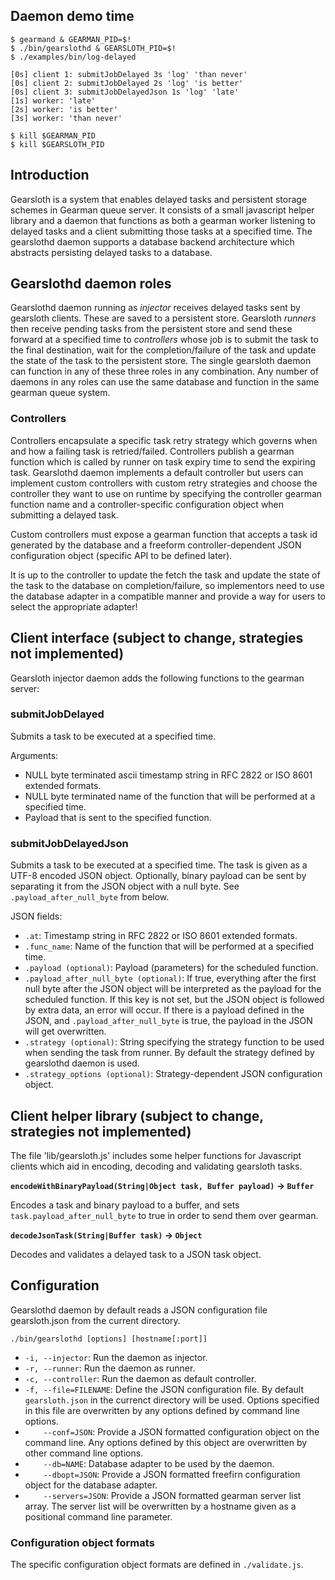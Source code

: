 ## Daemon demo time

    $ gearmand & GEARMAN_PID=$!
    $ ./bin/gearslothd & GEARSLOTH_PID=$!
    $ ./examples/bin/log-delayed

    [0s] client 1: submitJobDelayed 3s 'log' 'than never'
    [0s] client 2: submitJobDelayed 2s 'log' 'is better'
    [0s] client 3: submitJobDelayedJson 1s 'log' 'late'
    [1s] worker: 'late'
    [2s] worker: 'is better'
    [3s] worker: 'than never'

    $ kill $GEARMAN_PID
    $ kill $GEARSLOTH_PID

## Introduction

Gearsloth is a system that enables delayed tasks and persistent storage schemes
in Gearman queue server. It consists of a small javascript helper library and a
daemon that functions as both a gearman worker listening to delayed tasks and a
client submitting those tasks at a specified time. The gearslothd daemon
supports a database backend architecture which abstracts persisting delayed
tasks to a database.

## Gearslothd daemon roles

Gearslothd daemon running as *injector* receives delayed tasks sent by gearsloth
clients. These are saved to a persistent store. Gearsloth *runners* then
receive pending tasks from the persistent store and send these forward at a
specified time to *controllers* whose job is to submit the task to the final
destination, wait for the completion/failure of the task and update the state
of the task to the persistent store. The single gearsloth daemon can function in
any of these three roles in any combination. Any number of daemons in any roles
can use the same database and function in the same gearman queue system.

### Controllers

Controllers encapsulate a specific task retry strategy which governs when and
how a failing task is retried/failed. Controllers publish a gearman function
which is called by runner on task expiry time to send the expiring task.
Gearslothd daemon implements a default controller but users can implement
custom controllers with custom retry strategies and choose the controller
they want to use on runtime by specifying the controller gearman function name
and a controller-specific configuration object when submitting a delayed task.

Custom controllers must expose a gearman function that accepts a task id
generated by the database and a freeform controller-dependent JSON configuration
object (specific API to be defined later).

It is up to the controller to update the fetch the task and update the state of
the task to the database on completion/failure, so implementors need to use the
database adapter in a compatible manner and provide a way for users to select
the appropriate adapter!

## Client interface (subject to change, strategies not implemented)

Gearsloth injector daemon adds the following functions to the gearman server:

### submitJobDelayed

Submits a task to be executed at a specified time.

Arguments:

* NULL byte terminated ascii timestamp string in RFC 2822 or ISO 8601 extended
  formats.
* NULL byte terminated name of the function that will be performed at a
  specified time.
* Payload that is sent to the specified function.

### submitJobDelayedJson

Submits a task to be executed at a specified time. The task is given as a
UTF-8 encoded JSON object. Optionally, binary payload can be sent by separating
it from the JSON object with a null byte. See `.payload_after_null_byte` from below.

JSON fields:

* `.at`: Timestamp string in RFC 2822 or ISO 8601 extended formats.
* `.func_name`: Name of the function that will be performed at a specified time.
* `.payload (optional)`: Payload (parameters) for the scheduled function.
* `.payload_after_null_byte (optional)`: If true, everything after the first null
  byte after the JSON object will be interpreted as the payload for the scheduled function.
  If this key is not set, but the JSON object is followed by extra data, an error
  will occur. If there is a payload defined in the JSON, and `.payload_after_null_byte` is true,
  the payload in the JSON will get overwritten.
* `.strategy (optional)`: String specifying the strategy
  function to be used when sending the task from runner. By
  default the strategy defined by gearslothd daemon is used.
* `.strategy_options (optional)`: Strategy-dependent
  JSON configuration object.

## Client helper library (subject to change, strategies not implemented)

The file 'lib/gearsloth.js' includes some helper functions for Javascript
clients which aid in encoding, decoding and validating gearsloth tasks.

**`encodeWithBinaryPayload(String|Object task, Buffer payload)` -> `Buffer`**

Encodes a task and binary payload to a buffer, and sets `task.payload_after_null_byte` to true
in order to send them over gearman.

**`decodeJsonTask(String|Buffer task)` -> `Object`**

Decodes and validates a delayed task to a JSON task object.

## Configuration

Gearslothd daemon by default reads a JSON configuration file gearsloth.json from
the current directory.

`./bin/gearslothd [options] [hostname[:port]]`

* `-i, --injector`: Run the daemon as injector.
* `-r, --runner`: Run the daemon as runner.
* `-c, --controller`: Run the daemon as default controller.
* `-f, --file=FILENAME`: Define the JSON configuration file. By default
  `gearsloth.json` in the currenct directory will be used. Options specified
  in this file are overwritten by any options defined by command line options.
* `    --conf=JSON`: Provide a JSON formatted configuration object on the
  command line. Any options defined by this object are overwritten by other
  command line options.
* `    --db=NAME`: Database adapter to be used by the daemon.
* `    --dbopt=JSON`: Provide a JSON formatted freefirn configuration object for
  the database adapter.
* `    --servers=JSON`: Provide a JSON formatted gearman server list array.
  The server list will be overwritten by a hostname given as a positional
  command line parameter.

### Configuration object formats

The specific configuration object formats are defined in `./validate.js`.
